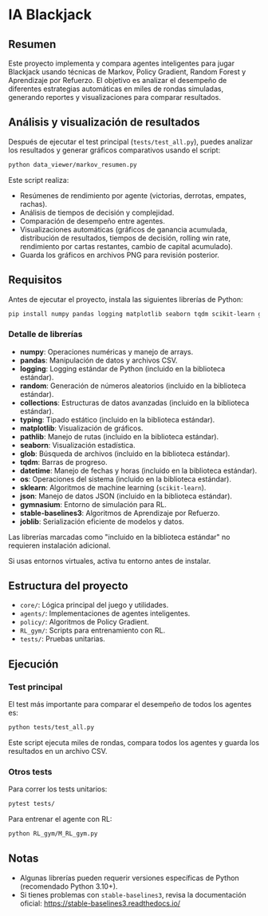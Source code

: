 # IA Blackjack

## Resumen

Este proyecto implementa y compara agentes inteligentes para jugar Blackjack usando técnicas de Markov, Policy Gradient, Random Forest y Aprendizaje por Refuerzo. El objetivo es analizar el desempeño de diferentes estrategias automáticas en miles de rondas simuladas, generando reportes y visualizaciones para comparar resultados.

## Análisis y visualización de resultados

Después de ejecutar el test principal (`tests/test_all.py`), puedes analizar los resultados y generar gráficos comparativos usando el script:

```bash
python data_viewer/markov_resumen.py
```

Este script realiza:

- Resúmenes de rendimiento por agente (victorias, derrotas, empates, rachas).
- Análisis de tiempos de decisión y complejidad.
- Comparación de desempeño entre agentes.
- Visualizaciones automáticas (gráficos de ganancia acumulada, distribución de resultados, tiempos de decisión, rolling win rate, rendimiento por cartas restantes, cambio de capital acumulado).
- Guarda los gráficos en archivos PNG para revisión posterior.

## Requisitos

Antes de ejecutar el proyecto, instala las siguientes librerías de Python:

```bash
pip install numpy pandas logging matplotlib seaborn tqdm scikit-learn gymnasium stable-baselines3 joblib
```

### Detalle de librerías

- **numpy**: Operaciones numéricas y manejo de arrays.
- **pandas**: Manipulación de datos y archivos CSV.
- **logging**: Logging estándar de Python (incluido en la biblioteca estándar).
- **random**: Generación de números aleatorios (incluido en la biblioteca estándar).
- **collections**: Estructuras de datos avanzadas (incluido en la biblioteca estándar).
- **typing**: Tipado estático (incluido en la biblioteca estándar).
- **matplotlib**: Visualización de gráficos.
- **pathlib**: Manejo de rutas (incluido en la biblioteca estándar).
- **seaborn**: Visualización estadística.
- **glob**: Búsqueda de archivos (incluido en la biblioteca estándar).
- **tqdm**: Barras de progreso.
- **datetime**: Manejo de fechas y horas (incluido en la biblioteca estándar).
- **os**: Operaciones del sistema (incluido en la biblioteca estándar).
- **sklearn**: Algoritmos de machine learning (`scikit-learn`).
- **json**: Manejo de datos JSON (incluido en la biblioteca estándar).
- **gymnasium**: Entorno de simulación para RL.
- **stable-baselines3**: Algoritmos de Aprendizaje por Refuerzo.
- **joblib**: Serialización eficiente de modelos y datos.

Las librerías marcadas como "incluido en la biblioteca estándar" no requieren instalación adicional.

Si usas entornos virtuales, activa tu entorno antes de instalar.

## Estructura del proyecto

- `core/`: Lógica principal del juego y utilidades.
- `agents/`: Implementaciones de agentes inteligentes.
- `policy/`: Algoritmos de Policy Gradient.
- `RL_gym/`: Scripts para entrenamiento con RL.
- `tests/`: Pruebas unitarias.

## Ejecución

### Test principal

El test más importante para comparar el desempeño de todos los agentes es:

```bash
python tests/test_all.py
```

Este script ejecuta miles de rondas, compara todos los agentes y guarda los resultados en un archivo CSV.

### Otros tests

Para correr los tests unitarios:

```bash
pytest tests/
```

Para entrenar el agente con RL:

```bash
python RL_gym/M_RL_gym.py
```

## Notas

- Algunas librerías pueden requerir versiones específicas de Python (recomendado Python 3.10+).
- Si tienes problemas con `stable-baselines3`, revisa la documentación oficial: https://stable-baselines3.readthedocs.io/